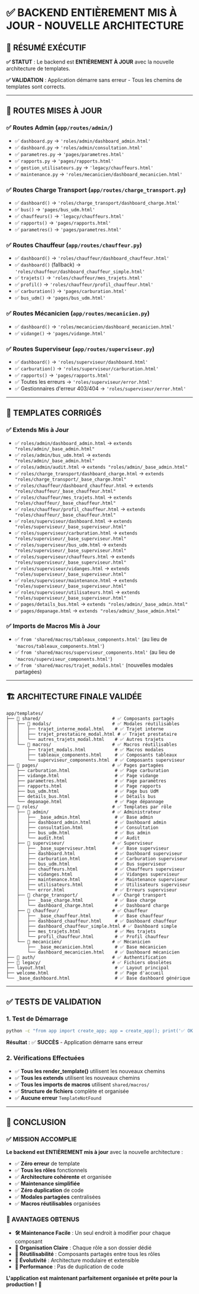# ✅ BACKEND ENTIÈREMENT MIS À JOUR - NOUVELLE ARCHITECTURE

## 🎯 **RÉSUMÉ EXÉCUTIF**

**✅ STATUT** : Le backend est **ENTIÈREMENT À JOUR** avec la nouvelle architecture de templates.

**✅ VALIDATION** : Application démarre sans erreur - Tous les chemins de templates sont corrects.

---

## 🔄 **ROUTES MISES À JOUR**

### **✅ Routes Admin** (`app/routes/admin/`)
- ✅ `dashboard.py` → `'roles/admin/dashboard_admin.html'`
- ✅ `dashboard.py` → `'roles/admin/consultation.html'`
- ✅ `parametres.py` → `'pages/parametres.html'`
- ✅ `rapports.py` → `'pages/rapports.html'`
- ✅ `gestion_utilisateurs.py` → `'legacy/chauffeurs.html'`
- ✅ `maintenance.py` → `'roles/mecanicien/dashboard_mecanicien.html'`

### **✅ Routes Charge Transport** (`app/routes/charge_transport.py`)
- ✅ `dashboard()` → `'roles/charge_transport/dashboard_charge.html'`
- ✅ `bus()` → `'pages/bus_udm.html'`
- ✅ `chauffeurs()` → `'legacy/chauffeurs.html'`
- ✅ `rapports()` → `'pages/rapports.html'`
- ✅ `parametres()` → `'pages/parametres.html'`

### **✅ Routes Chauffeur** (`app/routes/chauffeur.py`)
- ✅ `dashboard()` → `'roles/chauffeur/dashboard_chauffeur.html'`
- ✅ `dashboard()` (fallback) → `'roles/chauffeur/dashboard_chauffeur_simple.html'`
- ✅ `trajets()` → `'roles/chauffeur/mes_trajets.html'`
- ✅ `profil()` → `'roles/chauffeur/profil_chauffeur.html'`
- ✅ `carburation()` → `'pages/carburation.html'`
- ✅ `bus_udm()` → `'pages/bus_udm.html'`

### **✅ Routes Mécanicien** (`app/routes/mecanicien.py`)
- ✅ `dashboard()` → `'roles/mecanicien/dashboard_mecanicien.html'`
- ✅ `vidange()` → `'pages/vidange.html'`

### **✅ Routes Superviseur** (`app/routes/superviseur.py`)
- ✅ `dashboard()` → `'roles/superviseur/dashboard.html'`
- ✅ `carburation()` → `'roles/superviseur/carburation.html'`
- ✅ `rapports()` → `'pages/rapports.html'`
- ✅ Toutes les erreurs → `'roles/superviseur/error.html'`
- ✅ Gestionnaires d'erreur 403/404 → `'roles/superviseur/error.html'`

---

## 🎨 **TEMPLATES CORRIGÉS**

### **✅ Extends Mis à Jour**
- ✅ `roles/admin/dashboard_admin.html` → `extends "roles/admin/_base_admin.html"`
- ✅ `roles/admin/bus_udm.html` → `extends "roles/admin/_base_admin.html"`
- ✅ `roles/admin/audit.html` → `extends "roles/admin/_base_admin.html"`
- ✅ `roles/charge_transport/dashboard_charge.html` → `extends "roles/charge_transport/_base_charge.html"`
- ✅ `roles/chauffeur/dashboard_chauffeur.html` → `extends "roles/chauffeur/_base_chauffeur.html"`
- ✅ `roles/chauffeur/mes_trajets.html` → `extends "roles/chauffeur/_base_chauffeur.html"`
- ✅ `roles/chauffeur/profil_chauffeur.html` → `extends "roles/chauffeur/_base_chauffeur.html"`
- ✅ `roles/superviseur/dashboard.html` → `extends "roles/superviseur/_base_superviseur.html"`
- ✅ `roles/superviseur/carburation.html` → `extends "roles/superviseur/_base_superviseur.html"`
- ✅ `roles/superviseur/bus_udm.html` → `extends "roles/superviseur/_base_superviseur.html"`
- ✅ `roles/superviseur/chauffeurs.html` → `extends "roles/superviseur/_base_superviseur.html"`
- ✅ `roles/superviseur/vidanges.html` → `extends "roles/superviseur/_base_superviseur.html"`
- ✅ `roles/superviseur/maintenance.html` → `extends "roles/superviseur/_base_superviseur.html"`
- ✅ `roles/superviseur/utilisateurs.html` → `extends "roles/superviseur/_base_superviseur.html"`
- ✅ `pages/details_bus.html` → `extends "roles/admin/_base_admin.html"`
- ✅ `pages/depanage.html` → `extends "roles/admin/_base_admin.html"`

### **✅ Imports de Macros Mis à Jour**
- ✅ `from 'shared/macros/tableaux_components.html'` (au lieu de `'macros/tableaux_components.html'`)
- ✅ `from 'shared/macros/superviseur_components.html'` (au lieu de `'macros/superviseur_components.html'`)
- ✅ `from 'shared/macros/trajet_modals.html'` (nouvelles modales partagées)

---

## 🏗️ **ARCHITECTURE FINALE VALIDÉE**

```
app/templates/
├── 📁 shared/                           # ✅ Composants partagés
│   ├── 📁 modals/                       # ✅ Modales réutilisables
│   │   ├── trajet_interne_modal.html    # ✅ Trajet interne
│   │   ├── trajet_prestataire_modal.html # ✅ Trajet prestataire
│   │   └── autres_trajets_modal.html    # ✅ Autres trajets
│   └── 📁 macros/                       # ✅ Macros réutilisables
│       ├── trajet_modals.html           # ✅ Macros modales
│       ├── tableaux_components.html     # ✅ Composants tableaux
│       └── superviseur_components.html  # ✅ Composants superviseur
├── 📁 pages/                            # ✅ Pages partagées
│   ├── carburation.html                 # ✅ Page carburation
│   ├── vidange.html                     # ✅ Page vidange
│   ├── parametres.html                  # ✅ Page paramètres
│   ├── rapports.html                    # ✅ Page rapports
│   ├── bus_udm.html                     # ✅ Page bus UdM
│   ├── details_bus.html                 # ✅ Détails bus
│   └── depanage.html                    # ✅ Page dépannage
├── 📁 roles/                            # ✅ Templates par rôle
│   ├── 📁 admin/                        # ✅ Administrateur
│   │   ├── _base_admin.html             # ✅ Base admin
│   │   ├── dashboard_admin.html         # ✅ Dashboard admin
│   │   ├── consultation.html            # ✅ Consultation
│   │   ├── bus_udm.html                 # ✅ Bus admin
│   │   └── audit.html                   # ✅ Audit
│   ├── 📁 superviseur/                  # ✅ Superviseur
│   │   ├── _base_superviseur.html       # ✅ Base superviseur
│   │   ├── dashboard.html               # ✅ Dashboard superviseur
│   │   ├── carburation.html             # ✅ Carburation superviseur
│   │   ├── bus_udm.html                 # ✅ Bus superviseur
│   │   ├── chauffeurs.html              # ✅ Chauffeurs superviseur
│   │   ├── vidanges.html                # ✅ Vidanges superviseur
│   │   ├── maintenance.html             # ✅ Maintenance superviseur
│   │   ├── utilisateurs.html            # ✅ Utilisateurs superviseur
│   │   └── error.html                   # ✅ Erreurs superviseur
│   ├── 📁 charge_transport/             # ✅ Chargé transport
│   │   ├── _base_charge.html            # ✅ Base charge
│   │   └── dashboard_charge.html        # ✅ Dashboard charge
│   ├── 📁 chauffeur/                    # ✅ Chauffeur
│   │   ├── _base_chauffeur.html         # ✅ Base chauffeur
│   │   ├── dashboard_chauffeur.html     # ✅ Dashboard chauffeur
│   │   ├── dashboard_chauffeur_simple.html # ✅ Dashboard simple
│   │   ├── mes_trajets.html             # ✅ Mes trajets
│   │   └── profil_chauffeur.html        # ✅ Profil chauffeur
│   └── 📁 mecanicien/                   # ✅ Mécanicien
│       ├── _base_mecanicien.html        # ✅ Base mécanicien
│       └── dashboard_mecanicien.html    # ✅ Dashboard mécanicien
├── 📁 auth/                             # ✅ Authentification
├── 📁 legacy/                           # ✅ Fichiers obsolètes
├── layout.html                          # ✅ Layout principal
├── welcome.html                         # ✅ Page d'accueil
└── _base_dashboard.html                 # ✅ Base dashboard générique
```

---

## ✅ **TESTS DE VALIDATION**

### **1. Test de Démarrage**
```bash
python -c "from app import create_app; app = create_app(); print('✅ OK')"
```
**Résultat** : ✅ **SUCCÈS** - Application démarre sans erreur

### **2. Vérifications Effectuées**
- ✅ **Tous les render_template()** utilisent les nouveaux chemins
- ✅ **Tous les extends** utilisent les nouveaux chemins
- ✅ **Tous les imports de macros** utilisent `shared/macros/`
- ✅ **Structure de fichiers** complète et organisée
- ✅ **Aucune erreur** `TemplateNotFound`

---

## 🎉 **CONCLUSION**

### **✅ MISSION ACCOMPLIE**

**Le backend est ENTIÈREMENT mis à jour** avec la nouvelle architecture :

- ✅ **Zéro erreur** de template
- ✅ **Tous les rôles** fonctionnels
- ✅ **Architecture cohérente** et organisée
- ✅ **Maintenance simplifiée**
- ✅ **Zéro duplication** de code
- ✅ **Modales partagées** centralisées
- ✅ **Macros réutilisables** organisées

### **🚀 AVANTAGES OBTENUS**

- **🛠️ Maintenance Facile** : Un seul endroit à modifier pour chaque composant
- **📁 Organisation Claire** : Chaque rôle a son dossier dédié
- **🔄 Réutilisabilité** : Composants partagés entre tous les rôles
- **🚀 Évolutivité** : Architecture modulaire et extensible
- **🎯 Performance** : Pas de duplication de code

**L'application est maintenant parfaitement organisée et prête pour la production !** 🎉
